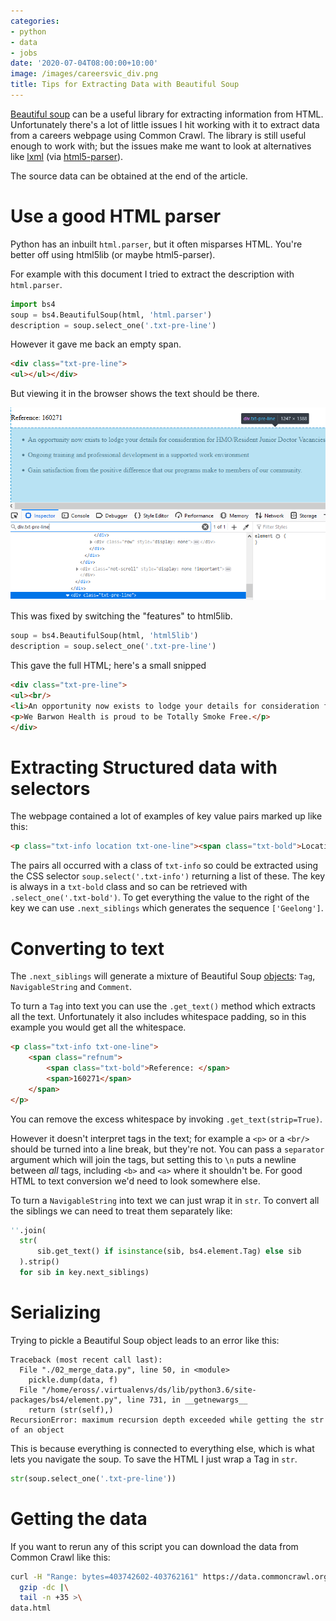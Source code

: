 ```yaml
---
categories:
- python
- data
- jobs
date: '2020-07-04T08:00:00+10:00'
image: /images/careersvic_div.png
title: Tips for Extracting Data with Beautiful Soup
---
```


[Beautiful soup](https://www.crummy.com/software/BeautifulSoup/) can be a useful library for extracting information from HTML.
Unfortunately there's a lot of little issues I hit working with it to extract data from a careers webpage using Common Crawl.
The library is still useful enough to work with; but the issues make me want to look at alternatives like [lxml](https://lxml.de) (via [html5-parser](https://html5-parser.readthedocs.io)).

The source data can be obtained at the end of the article.

# Use a good HTML parser

Python has an inbuilt `html.parser`, but it often misparses HTML.
You're better off using html5lib (or maybe html5-parser).

For example with this document I tried to extract the description with `html.parser`.

```python
import bs4
soup = bs4.BeautifulSoup(html, 'html.parser')
description = soup.select_one('.txt-pre-line')
```
However it gave me back an empty span.

```html
<div class="txt-pre-line">
<ul></ul></div>
```

But viewing it in the browser shows the text should be there.

![Sample txt-pre-line](/images/careersvic_div.png)


This was fixed by switching the "features" to html5lib.

```python
soup = bs4.BeautifulSoup(html, 'html5lib')
description = soup.select_one('.txt-pre-line')
```

This gave the full HTML; here's a small snipped

```html
<div class="txt-pre-line">
<ul><br/>
<li>An opportunity now exists to lodge your details for consideration for ...
<p>We Barwon Health is proud to be Totally Smoke Free.</p>
</div>
```

# Extracting Structured data with selectors

The webpage contained a lot of examples of key value pairs marked up like this:

```html
<p class="txt-info location txt-one-line"><span class="txt-bold">Location: </span>Geelong</p>
```

The pairs all occurred with a class of `txt-info` so could be extracted using the CSS selector `soup.select('.txt-info')` returning a list of these.
The key is always in a `txt-bold` class and so can be retrieved with `.select_one('.txt-bold')`.
To get everything the value to the right of the key we can use `.next_siblings` which generates the sequence `['Geelong']`.

# Converting to text

The `.next_siblings` will generate a mixture of Beautiful Soup [objects](https://www.crummy.com/software/BeautifulSoup/bs4/doc/#kinds-of-objects): `Tag`, `NavigableString` and `Comment`.

To turn a `Tag` into text you can use the `.get_text()` method which extracts all the text.
Unfortunately it also includes whitespace padding, so in this example you would get all the whitespace.

```html
<p class="txt-info txt-one-line">
    <span class="refnum">
        <span class="txt-bold">Reference: </span>
        <span>160271</span>
    </span>
</p>
```

You can remove the excess whitespace by invoking `.get_text(strip=True)`.

However it doesn't interpret tags in the text; for example a `<p>` or a `<br/>` should be turned into a line break, but they're not.
You can pass a `separator` argument which will join the tags, but setting this to `\n` puts a newline between *all* tags, including `<b>` and `<a>` where it shouldn't be.
For good HTML to text conversion we'd need to look somewhere else.

To turn a `NavigableString` into text we can just wrap it in `str`.
To convert all the siblings we can need to treat them separately like:

```python
''.join(
  str(
      sib.get_text() if isinstance(sib, bs4.element.Tag) else sib
  ).strip() 
  for sib in key.next_siblings)
```


# Serializing

Trying to pickle a Beautiful Soup object leads to an error like this:

```
Traceback (most recent call last):
  File "./02_merge_data.py", line 50, in <module>
    pickle.dump(data, f)
  File "/home/eross/.virtualenvs/ds/lib/python3.6/site-packages/bs4/element.py", line 731, in __getnewargs__
    return (str(self),)
RecursionError: maximum recursion depth exceeded while getting the str of an object
```

This is because everything is connected to everything else, which is what lets you navigate the soup.
To save the HTML I just wrap a Tag in `str`.


```python
str(soup.select_one('.txt-pre-line'))
```

# Getting the data

If you want to rerun any of this script you can download the data from Common Crawl like this:


```sh
curl -H "Range: bytes=403742602-403762161" https://data.commoncrawl.org/crawl-data/CC-MAIN-2020-16/segments/1585371656216.67/warc/CC-MAIN-20200406164846-20200406195346-00353.warc.gz |\
  gzip -dc |\
  tail -n +35 >\
data.html
```